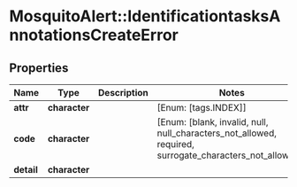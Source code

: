 # MosquitoAlert::IdentificationtasksAnnotationsCreateError


## Properties
Name | Type | Description | Notes
------------ | ------------- | ------------- | -------------
**attr** | **character** |  | [Enum: [tags.INDEX]] 
**code** | **character** |  | [Enum: [blank, invalid, null, null_characters_not_allowed, required, surrogate_characters_not_allowed]] 
**detail** | **character** |  | 


